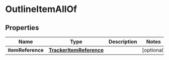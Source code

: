 

# OutlineItemAllOf

## Properties

Name | Type | Description | Notes
------------ | ------------- | ------------- | -------------
**itemReference** | [**TrackerItemReference**](TrackerItemReference.md) |  |  [optional]



